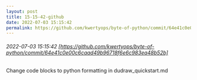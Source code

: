 ```yaml
---
layout: post
title: 15-15-42-github
date: 2022-07-03 15:15:42
permalink: https://github.com/kwertyops/byte-of-python/commit/64e41c0e00c6caad49b96718f6e6c983ea48b52b
---
```


###### 2022-07-03 15:15:42 [https://github.com/kwertyops/byte-of-python/commit/64e41c0e00c6caad49b96718f6e6c983ea48b52b]
Change code blocks to python formatting in dudraw_quickstart.md
